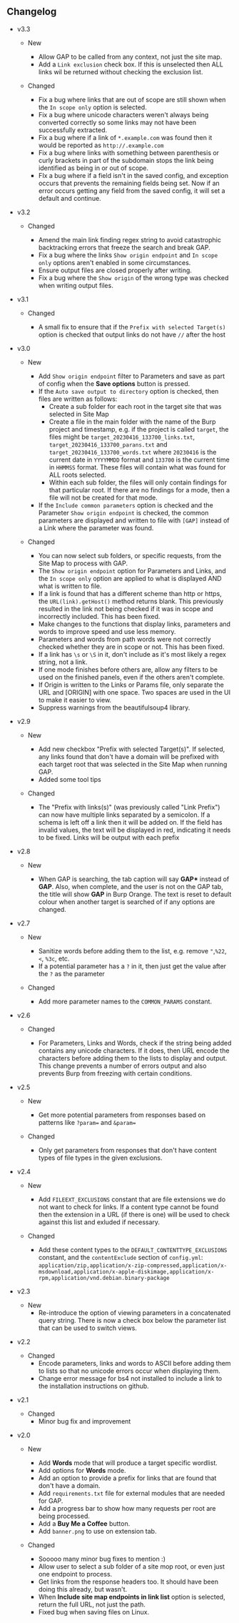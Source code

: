## Changelog

- v3.3

  - New

    - Allow GAP to be called from any context, not just the site map.
    - Add a `Link exclusion` check box. If this is unselected then ALL links wil be returned without checking the exclusion list.

  - Changed

    - Fix a bug where links that are out of scope are still shown when the `In scope only` option is selected.
    - Fix a bug where unicode characters weren't always being converted correctly so some links may not have been successfully extracted.
    - Fix a bug where if a link of `*.example.com` was found then it would be reported as `http://.example.com`
    - Fix a bug where links with something between parenthesis or curly brackets in part of the subdomain stops the link being identified as being in or out of scope.
    - FIx a bug where if a field isn't in the saved config, and exception occurs that prevents the remaining fields being set. Now if an error occurs getting any field from the saved config, it will set a default and continue.

- v3.2

  - Changed

    - Amend the main link finding regex string to avoid catastrophic backtracking errors that freeze the search and break GAP.
    - Fix a bug where the links `Show origin endpoint` and `In scope only` options aren't enabled in some circumstances.
    - Ensure output files are closed properly after writing.
    - Fix a bug where the `Show origin` of the wrong type was checked when writing output files.

- v3.1

  - Changed

    - A small fix to ensure that if the `Prefix with selected Target(s)` option is checked that output links do not have `//` after the host

- v3.0

  - New

    - Add `Show origin endpoint` filter to Parameters and save as part of config when the **Save options** button is pressed.
    - If the `Auto save output to directory` option is checked, then files are written as follows:
      - Create a sub folder for each root in the target site that was selected in Site Map
      - Create a file in the main folder with the name of the Burp project and timestamp, e.g. if the project is called `target`, the files might be `target_20230416_133700_links.txt`, `target_20230416_133700_parans.txt` and `target_20230416_133700_words.txt` where `20230416` is the current date in `YYYYMMDD` format and `133700` is the current time in `HHMMSS` format. These files will contain what was found for ALL roots selected.
      - Within each sub folder, the files will only contain findings for that particular root. If there are no findings for a mode, then a file will not be created for that mode.
    - If the `Include common parameters` option is checked and the Parameter `Show origin endpoint` is checked, the common parameters are displayed and written to file with `[GAP]` instead of a Link where the parameter was found.

  - Changed
    - You can now select sub folders, or specific requests, from the Site Map to process with GAP.
    - The `Show origin endpoint` option for Parameters and Links, and the `In scope only` option are applied to what is displayed AND what is written to file.
    - If a link is found that has a different scheme than http or https, the `URL(link).getHost()` method returns blank. This previously resulted in the link not being checked if it was in scope and incorrectly included. This has been fixed.
    - Make changes to the functions that display links, parameters and words to improve speed and use less memory.
    - Parameters and words from path words were not correctly checked whether they are in scope or not. This has been fixed.
    - If a link has `\s` or `\S` in it, don't include as it's most likely a regex string, not a link.
    - If one mode finishes before others are, allow any filters to be used on the finished panels, even if the others aren't complete.
    - If Origin is written to the Links or Params file, only separate the URL and \[ORIGIN\] with one space. Two spaces are used in the UI to make it easier to view.
    - Suppress warnings from the beautifulsoup4 library.

- v2.9

  - New

    - Add new checkbox "Prefix with selected Target(s)". If selected, any links found that don't have a domain will be prefixed with each target root that was selected in the Site Map when running GAP.
    - Added some tool tips

  - Changed

    - The "Prefix with links(s)" (was previously called "Link Prefix") can now have multiple links separated by a semicolon. If a schema is left off a link then it will be added on. If the field has invalid values, the text will be displayed in red, indicating it needs to be fixed. Links will be output with each prefix

- v2.8

  - New

    - When GAP is searching, the tab caption will say **GAP\*** instead of **GAP**. Also, when complete, and the user is not on the GAP tab, the title will show **GAP** in Burp Orange. The text is reset to default colour when another target is searched of if any options are changed.

- v2.7

  - New

    - Sanitize words before adding them to the list, e.g. remove `"`,`%22`, `<`, `%3c`, etc.
    - If a potential parameter has a `?` in it, then just get the value after the `?` as the parameter

  - Changed

    - Add more parameter names to the `COMMON_PARAMS` constant.

- v2.6

  - Changed

    - For Parameters, Links and Words, check if the string being added contains any unicode characters. If it does, then URL encode the characters before adding them to the lists to display and output. This change prevents a number of errors output and also prevents Burp from freezing with certain conditions.

- v2.5

  - New

    - Get more potential parameters from responses based on patterns like `?param=` and `&param=`

  - Changed

    - Only get parameters from responses that don't have content types of file types in the given exclusions.

- v2.4

  - New

    - Add `FILEEXT_EXCLUSIONS` constant that are file extensions we do not want to check for links. If a content type cannot be found then the extension in a URL (if there is one) will be used to check against this list and exluded if necessary.

  - Changed
    - Add these content types to the `DEFAULT_CONTENTTYPE_EXCLUSIONS` constant, and the `contentExclude` section of `config.yml`: `application/zip,application/x-zip-compressed,application/x-msdownload,application/x-apple-diskimage,application/x-rpm,application/vnd.debian.binary-package`

- v2.3

  - New
    - Re-introduce the option of viewing parameters in a concatenated query string. There is now a check box below the parameter list that can be used to switch views.

- v2.2

  - Changed
    - Encode parameters, links and words to ASCII before adding them to lists so that no unicode errors occur when displaying them.
    - Change error message for bs4 not installed to include a link to the installation instructions on github.

- v2.1

  - Changed
    - Minor bug fix and improvement

- v2.0

  - New

    - Add **Words** mode that will produce a target specific wordlist.
    - Add options for **Words** mode.
    - Add an option to provide a prefix for links that are found that don't have a domain.
    - Add `requirements.txt` file for external modules that are needed for GAP.
    - Add a progress bar to show how many requests per root are being processed.
    - Add a **Buy Me a Coffee** button.
    - Add `banner.png` to use on extension tab.

  - Changed
    - Sooooo many minor bug fixes to mention :)
    - Allow user to select a sub folder of a site mop root, or even just one endpoint to process.
    - Get links from the response headers too. It should have been doing this already, but wasn't.
    - When **Include site map endpoints in link list** option is selected, return the full URL, not just the path.
    - Fixed bug when saving files on Linux.
